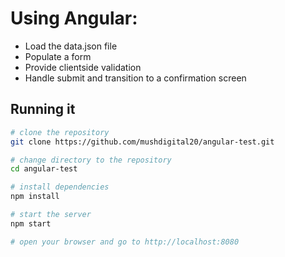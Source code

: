 # Using Angular:

- Load the data.json file
- Populate a form
- Provide clientside validation
- Handle submit and transition to a confirmation screen

## Running it
```bash
# clone the repository
git clone https://github.com/mushdigital20/angular-test.git

# change directory to the repository
cd angular-test

# install dependencies
npm install

# start the server
npm start 

# open your browser and go to http://localhost:8080
```